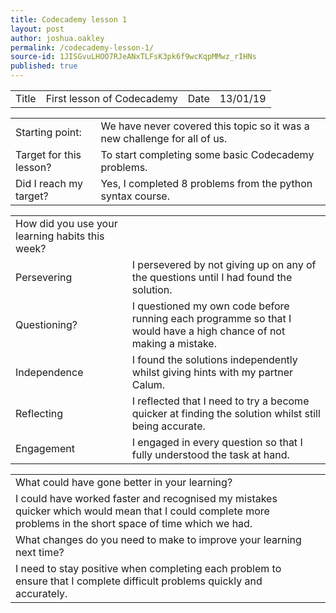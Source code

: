 ```yaml
---
title: Codecademy lesson 1
layout: post
author: joshua.oakley
permalink: /codecademy-lesson-1/
source-id: 1JISGvuLHOO7RJeANxTLFsK3pk6f9wcKqpMMwz_rIHNs
published: true
---
```

<table>
  <tr>
    <td>Title</td>
    <td>First lesson of Codecademy</td>
    <td>Date</td>
    <td>13/01/19</td>
  </tr>
</table>


<table>
  <tr>
    <td>Starting point:</td>
    <td>We have never covered this topic so it was a new challenge for all of us.</td>
  </tr>
  <tr>
    <td>Target for this lesson?</td>
    <td>To start completing some basic Codecademy problems.</td>
  </tr>
  <tr>
    <td>Did I reach my target? </td>
    <td>Yes, I completed 8 problems from the python syntax course.</td>
  </tr>
</table>


<table>
  <tr>
    <td>How did you use your learning habits this week?</td>
    <td></td>
  </tr>
  <tr>
    <td>Persevering</td>
    <td>I persevered by not giving up on any of the questions until I had found the solution.</td>
  </tr>
  <tr>
    <td>Questioning?</td>
    <td>I questioned my own code before running each programme so that I would have a high chance of not making a mistake.</td>
  </tr>
  <tr>
    <td>Independence</td>
    <td>I found the solutions independently whilst giving hints with my partner Calum.</td>
  </tr>
  <tr>
    <td>Reflecting</td>
    <td>I reflected that I need to try a become quicker at finding the solution whilst still being accurate.</td>
  </tr>
  <tr>
    <td>Engagement</td>
    <td>I engaged in every question so that I fully understood the task at hand.</td>
  </tr>
</table>


<table>
  <tr>
    <td>What could have gone better in your learning?</td>
    <td></td>
  </tr>
  <tr>
    <td>I could have worked faster and recognised my mistakes quicker which would mean that I could complete more problems in the short space of time which we had.</td>
    <td></td>
  </tr>
  <tr>
    <td>What changes do you need to make to improve your learning next time?</td>
    <td></td>
  </tr>
  <tr>
    <td>I need to stay positive when completing each problem to ensure that I complete difficult problems quickly and accurately.</td>
    <td></td>
  </tr>
</table>


